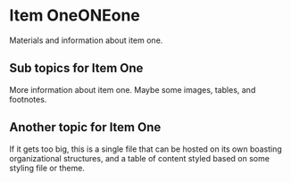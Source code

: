 # Item OneONEone
Materials and information about item one.

## Sub topics for Item One
More information about item one.
Maybe some images, tables, and footnotes. 

## Another topic for Item One
If it gets too big, this is a single file that 
can be hosted on its own boasting organizational 
structures, and a table of content styled based on
some styling file or theme. 

